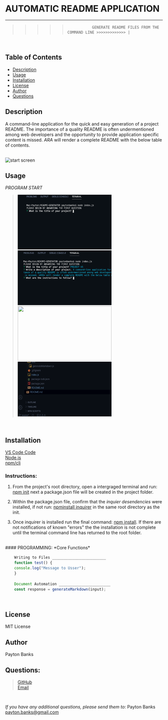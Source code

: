 # AUTOMATIC README APPLICATION
----
>>>>>                GENERATE README FILES FROM THE COMMAND LINE >>>>>>>>>>>>> |
<br>


## Table of Contents
* [Description](#description)
* [Usage](#usage)
* [Installation](#installation)
* [License](#license)
* [Author](#questions)
* [Questions](#questions)

## Description
A command-line application for the quick and easy generation of a project README. The importance of a quality README is often undermentioned among web developers and the opportunity to provide application specific content is missed. *ARA* will render a complete README with the below table of contents. 




<br>
<img src="README-GENERATOR/images/gif3.gif" alt="start screen" width="89%" height="350" /> 
<br>


## Usage
*PROGRAM START* 
<br>
> <img src="README-GENERATOR/images/start.png" alt="start screen" width="300" height="175" /> <img src="README-GENERATOR/images/mid.png" alt="hilight text" width="300" height="175" />  <img src="README-GENERATOR/images/closing of app.png" alt="" width="300" height="175" /> <img src="README-GENERATOR/images/file.png" alt="tree file location" width="300" height="175" /> 
<br>

## Installation
 [VS Code Code](https://code.visualstudio.com/download) <br>
 [Node.js](https://nodejs.org/en/download) <br>
 [npm/cli](https://github.com/npm/cli/releases/tag/v6.14.8)
<br>
    
### Instructions:
1. From the project's root directory, open a intergraged terminal and run: [npm init](https://docs.npmjs.com/cli/init) next a package.json file will be created in the project folder.
 
2. Within the package.json file, confirm that the *inquier desendencies* were installed, if not run: [npminstall inquirer](https://www.npmjs.com/package/inquirer) in the same root directory as the init.

3. Once inquirer is installed run the final command: [npm install](https://www.npmjs.com/package/npm-install). If there are not notifications of known "errors" the the installation is not complete until the terminal command line has returned to the root folder. 
<br>
#### PROGRAMMING: *Core Functions*  


```javascript
    Writing to Files ________________________
    function test() {
    console.log("Message to Usser");
    }

    Document Automation _______________________
    const response = generateMarkdown(input);

```
<br>

## License 
MIT License
## Author
Payton Banks
## Questions:

> [GitHub](https://github.com/${data.questions}) <br>
>[Email](mailto:payton.banks@gmail.com?subject=Questions%20about%20README%20Generator&body=I%20have%20questions%20about%20your%20README%20App%20Generator?)

<br>

*If you have any additional questions, please send them to:* Payton Banks <br> [ payton.banks@gmail.com](mailto:payton.banks@gmail.com?subject=Questions%20about%20README%20Generator&body=I%20have%20questions%20about%20your%20README%20App%20Generator?)




